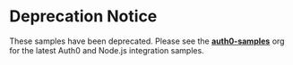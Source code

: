 # Deprecation Notice

These samples have been deprecated. Please see the [**auth0-samples**](https://github.com/auth0-samples) org for the latest Auth0 and Node.js integration samples.